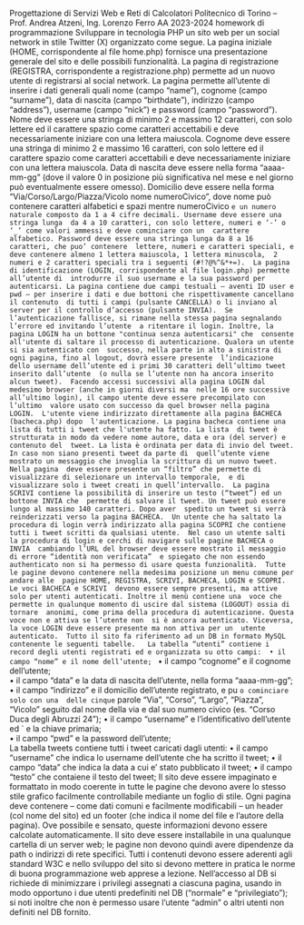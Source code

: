 Progettazione di Servizi Web e Reti di Calcolatori 
Politecnico di Torino – Prof. Andrea Atzeni, Ing. Lorenzo Ferro 
AA 2023-2024 homework di programmazione 
Sviluppare in tecnologia PHP un sito web per un social network in stile Twitter (X) organizzato come 
segue. 
La pagina iniziale (HOME, corrispondente al file home.php) fornisce una presentazione generale del 
sito e delle possibili funzionalità. 
La pagina di registrazione (REGISTRA, corrispondente a registrazione.php) permette ad un nuovo 
utente di registrarsi al social network. La pagina permette all’utente di inserire i dati generali quali 
nome (campo “name”), cognome (campo “surname”), data di nascita (campo “birthdate”), indirizzo 
(campo “address”), username (campo “nick”) e password (campo “password”). Nome deve essere 
una stringa di minimo 2 e massimo 12 caratteri, con solo lettere ed il carattere spazio come caratteri 
accettabili e deve necessariamente iniziare con una lettera maiuscola. Cognome deve essere una 
stringa di minimo 2 e massimo 16 caratteri, con solo lettere ed il carattere spazio come caratteri 
accettabili e deve necessariamente iniziare con una lettera maiuscola. Data di nascita deve essere 
nella forma “aaaa-mm-gg” (dove il valore 0 in posizione più significativa nel mese e nel giorno può 
eventualmente essere omesso). Domicilio deve essere nella forma “Via/Corso/Largo/Piazza/Vicolo 
nome numeroCivico”, dove nome può contenere caratteri alfabetici e spazi mentre numeroCivico 
`e un numero naturale composto da 1 a 4 cifre decimali. Username deve essere una stringa lunga 
da 4 a 10 caratteri, con solo lettere, numeri e ‘-’ o ‘_’ come valori ammessi e deve cominciare con un 
carattere alfabetico. Password deve essere una stringa lunga da 8 a 16 caratteri, che puo’ contenere 
lettere, numeri e caratteri speciali, e deve contenere almeno 1 lettera maiuscola, 1 lettera minuscola, 
2 numeri e 2 caratteri speciali tra i seguenti (#!?@%^&*+=). 
La pagina di identificazione (LOGIN, corrispondente al file login.php) permette all’utente di 
introdurre il suo username e la sua password per autenticarsi. La pagina contiene due campi testuali – aventi ID user e pwd – per inserire i dati e due bottoni che rispettivamente cancellano il contenuto 
di tutti i campi (pulsante CANCELLA) o li inviano al server per il controllo d’accesso (pulsante INVIA). 
Se l’autenticazione fallisce, si rimane nella stessa pagina segnalando l’errore ed invitando l’utente 
a ritentare il login. Inoltre, la pagina LOGIN ha un bottone "continua senza autenticarsi" che 
consente all'utente di saltare il processo di autenticazione. Qualora un utente si sia autenticato con 
successo, nella parte in alto a sinistra di ogni pagina, fino al logout, dovrà essere presente 
l’indicazione dello username dell’utente ed i primi 30 caratteri dell’ultimo tweet inserito dall’utente 
(o nulla se l’utente non ha ancora inserito alcun tweet). 
Facendo accessi successivi alla pagina LOGIN dal medesimo browser (anche in giorni diversi ma 
nelle 16 ore successive all’ultimo login), il campo utente deve essere precompilato con l’ultimo 
valore usato con successo da quel browser nella pagina LOGIN. 
L'utente viene indirizzato direttamente alla pagina BACHECA (bacheca.php) dopo 
l'autenticazione. La pagina bacheca contiene una lista di tutti i tweet che l'utente ha fatto. La lista 
di tweet è strutturata in modo da vedere nome autore, data e ora (del server) e contenuto del 
tweet. La lista è ordinata per data di invio del tweet. In caso non siano presenti tweet da parte di 
quell’utente viene mostrato un messaggio che invoglia la scrittura di un nuovo tweet. Nella pagina 
deve essere presente un “filtro” che permette di visualizzare di selezionare un intervallo temporale, 
e di visualizzare solo i tweet creati in quell’intervallo. 
La pagina SCRIVI contiene la possibilità di inserire un testo (“tweet”) ed un bottone INVIA che 
permette di salvare il tweet. Un tweet può essere lungo al massimo 140 caratteri. Dopo aver 
spedito un tweet si verrà reinderizzati verso la pagina BACHECA. 
Un utente che ha saltato la procedura di login verrà indirizzato alla pagina SCOPRI che contiene 
tutti i tweet scritti da qualsiasi utente. 
Nel caso un utente salti la procedura di login e cerchi di navigare sulle pagine BACHECA o INVIA 
cambiando l’URL del browser deve essere mostrato il messaggio di errore “identità non verificata” 
e spiegato che non essendo authenticato non si ha permesso di usare questa funzionalità. 
Tutte le pagine devono contenere nella medesima posizione un menu comune per andare alle 
pagine HOME, REGISTRA, SCRIVI, BACHECA, LOGIN e SCOPRI. Le voci BACHECA e SCRIVI 
devono essere sempre presenti, ma attive solo per utenti autenticati. Inoltre il menù contiene una 
voce che permette in qualunque momento di uscire dal sistema (LOGOUT) ossia di tornare 
anonimi, come prima della procedura di autenticazione. Questa voce non e attiva se l’utente non 
si è ancora autenticato. Viceversa, la voce LOGIN deve essere presente ma non attiva per un 
utente autenticato. 
Tutto il sito fa riferimento ad un DB in formato MySQL contenente le seguenti tabelle.  
La tabella “utenti” contiene i record degli utenti registrati ed e organizzata su otto campi: 
• il campo “nome” e il nome dell’utente; ` 
• il campo “cognome” e il cognome dell’utente;  
• il campo “data” e la data di nascita dell’utente, nella forma “aaaa-mm-gg”; 
• il campo “indirizzo” e il domicilio dell’utente registrato, e pu ` o cominciare solo con una 
delle cinque ` parole “Via”, “Corso”, “Largo”, “Piazza”, “Vicolo” seguito dal nome della via 
e dal suo numero civico (es. “Corso Duca degli Abruzzi 24”); 
• il campo “username” e l’identificativo dell’utente ed ` e la chiave primaria;  
• il campo “pwd” e la password dell’utente;  
La tabella tweets contiene tutti i tweet caricati dagli utenti: 
• il campo “username” che indica lo username dell’utente che ha scritto il tweet; 
• il campo “data” che indica la data a cui e’ stato pubblicato il tweet; 
• il campo “testo” che contaiene il testo del tweet; 
Il sito deve essere impaginato e formattato in modo coerente in tutte le pagine che devono avere 
lo stesso stile grafico facilmente controllabile mediante un foglio di stile. Ogni pagina deve 
contenere – come dati comuni e facilmente modificabili – un header (col nome del sito) ed un 
footer (che indica il nome del file e l’autore della pagina). Ove possibile e sensato, queste 
informazioni devono essere calcolate automaticamente. Il sito deve essere installabile in una 
qualunque cartella di un server web; le pagine non devono quindi avere dipendenze da path o 
indirizzi di rete specifici. Tutti i contenuti devono essere aderenti agli standard W3C e nello 
sviluppo del sito si devono mettere in pratica le norme di buona programmazione web apprese a 
lezione. Nell’accesso al DB si richiede di minimizzare i privilegi assegnati a ciascuna pagina, 
usando in modo opportuno i due utenti predefiniti nel DB (“normale” e “privilegiato”); si noti inoltre 
che non è permesso usare l’utente “admin” o altri utenti non definiti nel DB fornito. 
